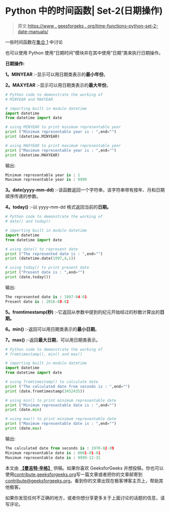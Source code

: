 # Python 中的时间函数| Set-2(日期操作)

> 原文:[https://www . geesforgeks . org/time-functions-python-set-2-date-manuals/](https://www.geeksforgeeks.org/time-functions-python-set-2-date-manipulations/)

一些时间函数在[集合 1](https://www.geeksforgeeks.org/time-functions-in-python-set-1-time-ctime-sleep/) 中讨论

也可以使用 Python 使用“日期时间”模块并在其中使用“日期”类来执行日期操作。

**日期操作:**

**1。MINYEAR** :-显示可以用日期类表示的**最小年份**。

**2。MAXYEAR** :-显示可以用日期类表示的**最大年份**。

```py
# Python code to demonstrate the working of
# MINYEAR and MAXYEAR

# importing built in module datetime
import datetime
from datetime import date

# using MINYEAR to print minimum representable year
print ("Minimum representable year is : ",end="")
print (datetime.MINYEAR)

# using MAXYEAR to print maximum representable year
print ("Maximum representable year is : ",end="")
print (datetime.MAXYEAR)
```

输出:

```py
Minimum representable year is : 1
Maximum representable year is : 9999

```

**3。date(yyyy-mm-dd)** :-该函数返回一个字符串，该字符串带有按年、月和日期顺序传递的参数。

**4。today()** :-以 yyyy-mm-dd 格式返回当前的**日期。**

```py
# Python code to demonstrate the working of
# date() and today()

# importing built in module datetime
import datetime
from datetime import date

# using date() to represent date
print ("The represented date is : ",end="")
print (datetime.date(1997,4,1))

# using today() to print present date
print ("Present date is : ",end="")
print (date.today())
```

输出:

```py
The represented date is : 1997-04-01
Present date is : 2016-08-02

```

**5。fromtimestamp(秒)** :-它返回从参数中提到的纪元开始经过的秒数计算出的**日期。**

**6。min()** :-返回可以用日期类表示的**最小日期**。

**7。max()** :-返回**最大日期**，可以用日期类表示。

```py
# Python code to demonstrate the working of
# fromtimestamp(), min() and max()

# importing built in module datetime
import datetime
from datetime import date

# using fromtimestamp() to calculate date
print ("The calculated date from seconds is : ",end="")
print (date.fromtimestamp(3452435))

# using min() to print minimum representable date
print ("Minimum representable date is : ",end="")
print (date.min)

# using max() to print minimum representable date
print ("Maximum representable date is : ",end="")
print (date.max)
```

输出:

```py
The calculated date from seconds is : 1970-02-09
Minimum representable date is : 0001-01-01
Maximum representable date is : 9999-12-31

```

本文由 **[【曼吉特·辛格】](https://auth.geeksforgeeks.org/profile.php?user=manjeet_04&list=practice)** 供稿。如果你喜欢 GeeksforGeeks 并想投稿，你也可以使用[contribute.geeksforgeeks.org](http://www.contribute.geeksforgeeks.org)写一篇文章或者把你的文章邮寄到 contribute@geeksforgeeks.org。看到你的文章出现在极客博客主页上，帮助其他极客。

如果你发现任何不正确的地方，或者你想分享更多关于上面讨论的话题的信息，请写评论。